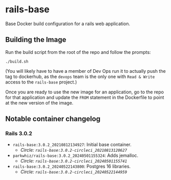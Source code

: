 # rails-base
Base Docker build configuration for a rails web application.

## Building the Image

Run the build script from the root of the repo and follow the prompts:
```
./build.sh
```

(You will likely have to have a member of Dev Ops run it to actually push the tag to dockerhub, as the `devops` team is the only one with `Read & Write` access to the `rails-base` project.)

Once you are ready to use the new image for an application, go to the repo for that application and update the `FROM` statement in the Dockerfile to point at the new version of the image.

## Notable container changelog

### Rails 3.0.2

* `rails-base:3.0.2_20210812134927`: Initial base container.
  * _Circle: `rails-base:3.0.2-circleci_20210813120627`_
* `parkwhiz/rails-base:3.0.2_20240501155324`: Adds jemalloc.
  * _Circle: `rails-base:3.0.2-circleci_20240501155741`_
* `rails-base:3.0.2_20240522143800`: Postgres 16 libraries.
  * _Circle: `rails-base:3.0.2-circleci_20240522144959`_
